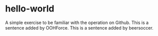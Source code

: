 # hello-world
A simple exercise to be familiar with the operation on Github.
This is a sentence added by OOHForce.
This is a sentence added by beersoccer.
